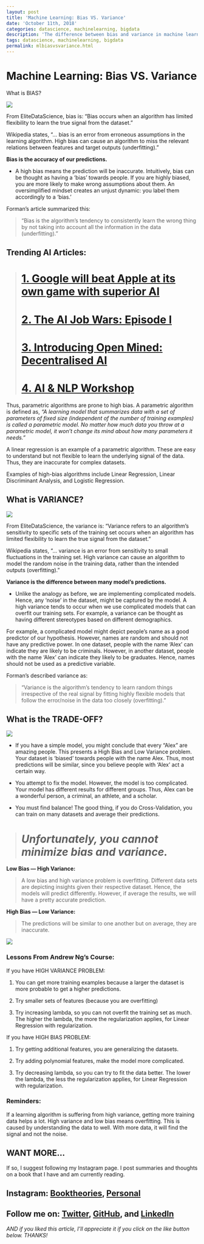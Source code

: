 ```yaml
---
layout: post
title: 'Machine Learning: Bias VS. Variance'
date: 'October 11th, 2018'
categories: datascience, machinelearning, bigdata
description: 'The difference between bias and variance in machine learning.'
tags: datascience, machinelearning, bigdata
permalink: mlbiasvsvariance.html
---
```


# Machine Learning: Bias VS. Variance

What is BIAS?

![](https://cdn-images-1.medium.com/max/9216/1*LN-6ANok1j6qCUo4sSyNtA.jpeg)

From EliteDataScience, bias is: “Bias occurs when an algorithm has limited flexibility to learn the true signal from the dataset.”

Wikipedia states, “… bias is an error from erroneous assumptions in the learning algorithm. High bias can cause an algorithm to miss the relevant relations between features and target outputs (underfitting).”

**Bias is the accuracy of our predictions.**

* A high bias means the prediction will be inaccurate. Intuitively, bias can be thought as having a ‘bias’ towards people. If you are highly biased, you are more likely to make wrong assumptions about them. An oversimplified mindset creates an unjust dynamic: you label them accordingly to a ‘bias.’

Forman’s article summarized this:
> “Bias is the algorithm’s tendency to consistently learn the wrong thing by not taking into account all the information in the data (underfitting).”

## Trending AI Articles:
> # [1. Google will beat Apple at its own game with superior AI](https://becominghuman.ai/google-will-beat-apple-at-its-own-game-with-superior-ai-534ab3ada949)
> # [2. The AI Job Wars: Episode I](https://becominghuman.ai/the-ai-job-wars-episode-i-c18e932ff225)
> # [3. Introducing Open Mined: Decentralised AI](https://becominghuman.ai/introducing-open-mined-decentralised-ai-18017f634a3f)
> # [4. AI & NLP Workshop](https://becominghuman.ai/ai-nlp-workshop-7bc121986d61)

Thus, parametric algorithms are prone to high bias. A parametric algorithm is defined as, *“A learning model that summarizes data with a set of parameters of fixed size (independent of the number of training examples) is called a parametric model. No matter how much data you throw at a parametric model, it won’t change its mind about how many parameters it needs.”*

A linear regression is an example of a parametric algorithm. These are easy to understand but not flexible to learn the underlying signal of the data. Thus, they are inaccurate for complex datasets.

Examples of high-bias algorithms include Linear Regression, Linear Discriminant Analysis, and Logistic Regression.

## What is VARIANCE?

![](https://cdn-images-1.medium.com/max/6488/1*PTaEY-0nSRVYrS4ZwjuPHQ.jpeg)

From EliteDataScience, the variance is: “Variance refers to an algorithm’s sensitivity to specific sets of the training set occurs when an algorithm has limited flexibility to learn the true signal from the dataset.”

Wikipedia states, “… variance is an error from sensitivity to small fluctuations in the training set. High variance can cause an algorithm to model the random noise in the training data, rather than the intended outputs (overfitting).”

**Variance is the difference between many model’s predictions.**

* Unlike the analogy as before, we are implementing complicated models. Hence, any ‘noise’ in the dataset, might be captured by the model. A high variance tends to occur when we use complicated models that can overfit our training sets. For example, a variance can be thought as having different stereotypes based on different demographics.

For example, a complicated model might depict people’s name as a good predictor of our hypothesis. However, names are random and should not have any predictive power. In one dataset, people with the name ‘Alex’ can indicate they are likely to be criminals. However, in another dataset, people with the name ‘Alex’ can indicate they likely to be graduates. Hence, names should not be used as a predictive variable.

Forman’s described variance as:
> “Variance is the algorithm’s tendency to learn random things irrespective of the real signal by fitting highly flexible models that follow the error/noise in the data too closely (overfitting).”

## What is the TRADE-OFF?

![](https://cdn-images-1.medium.com/max/7872/1*6dPPV8kz8Lt3-TCPhexBXw.jpeg)

* If you have a simple model, you might conclude that every “Alex” are amazing people. This presents a High Bias and Low Variance problem. Your dataset is ‘biased’ towards people with the name Alex. Thus, most predictions will be similar, since you believe people with ‘Alex’ act a certain way.

* You attempt to fix the model. However, the model is too complicated. Your model has different results for different groups. Thus, Alex can be a wonderful person, a criminal, an athlete, and a scholar.

* You must find balance! The good thing, if you do Cross-Validation, you can train on many datasets and average their predictions.
> # *Unfortunately, you cannot minimize bias and variance.*

**Low Bias — High Variance:**
> A low bias and high variance problem is overfitting. Different data sets are depicting insights given their respective dataset. Hence, the models will predict differently. However, if average the results, we will have a pretty accurate prediction.

**High Bias — Low Variance:**
> The predictions will be similar to one another but on average, they are inaccurate.

![](https://cdn-images-1.medium.com/max/2000/1*p725FfM2K5q3HoDp16nRDA.png)

### Lessons From Andrew Ng’s Course:

If you have HIGH VARIANCE PROBLEM:

1. You can get more training examples because a larger the dataset is more probable to get a higher predictions.

1. Try smaller sets of features (because you are overfitting)

1. Try increasing lambda, so you can not overfit the training set as much. The higher the lambda, the more the regularization applies, for Linear Regression with regularization.

If you have HIGH BIAS PROBLEM:

1. Try getting additional features, you are generalizing the datasets.

1. Try adding polynomial features, make the model more complicated.

1. Try decreasing lambda, so you can try to fit the data better. The lower the lambda, the less the regularization applies, for Linear Regression with regularization.

### Reminders:

If a learning algorithm is suffering from high variance, getting more training data helps a lot. High variance and low bias means overfitting. This is caused by understanding the data to well. With more data, it will find the signal and not the noise.

## WANT MORE…

If so, I suggest following my Instagram page. I post summaries and thoughts on a book that I have and am currently reading.

## Instagram: [Booktheories](http://instagram.com/booktheories/), [Personal](https://www.instagram.com/alexxestevenn_/)

## Follow me on: [Twitter](https://twitter.com/alexguangaa), [GitHub](https://github.com/alexguanga), and [LinkedIn](https://www.linkedin.com/in/alexguanga)

*AND if you liked this article, I’ll appreciate it if you click on the like button below. THANKS!*
